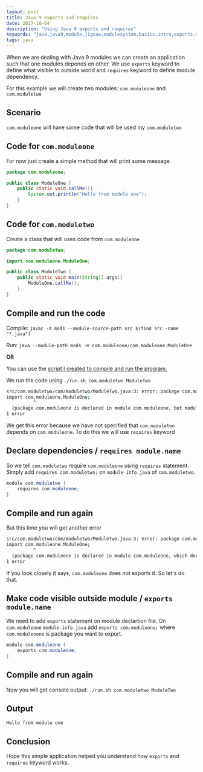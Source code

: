 ```yaml
---
layout: post
title: Java 9 exports and requires
date: 2017-10-04
description: "Using Java 9 exports and requires"
keywords: "java,java9,module,jigsaw,modulesystem,basics,intro,exports,requires"
tags: java
---
```


When we are dealing with Java 9 modules we can create an application such that one modules depends on other. We use `exports` keyword to define what visible to outside world and `requires` keyword to define module dependency.

For this example we will create two modules: `com.moduleone` and `com.moduletwo`


## **Scenario**
`com.moduleone` will have some code that will be used my `com.moduletwo`


## **Code for `com.moduleone`**
For now just create a simple method that will print some message

```java
package com.moduleone;

public class ModuleOne {
    public static void callMe(){
        System.out.println("Hello from module one");
    }
}
```


## **Code for `com.moduletwo`**
Create a class that will uses code from `com.moduleone`
```java
package com.moduletwo;

import com.moduleone.ModuleOne;

public class ModuleTwo {
    public static void main(String[] args){
        ModuleOne.callMe();
    }
}
```

## **Compile and run the code**
Compile: `javac -d mods --module-source-path src $(find src -name "*.java")`

Run: `java --module-path mods -m com.moduleone/com.moduleone.ModuleOne`

**OR** 

You can use the [script I created to compile and run the program.](https://github.com/atuladhar-aman/java9-basics/blob/master/01-module-basics/run.sh) 

We run the code using `./run.sh com.moduletwo ModuleTwo` 

```bash
src/com.moduletwo/com/moduletwo/ModuleTwo.java:3: error: package com.moduleone is not visible
import com.moduleone.ModuleOne;
          ^
  (package com.moduleone is declared in module com.moduleone, but module com.moduletwo does not read it)
1 error
```
We get this error because we have not specified that `com.moduletwo` depends on `com.moduleone`. To do this we will use `requires` keyword


## **Declare dependencies / `requires module.name`**
So we tell `com.moduletwo` require `com.moduleone` using `requires` statement. Simply add `requires com.moduletwo;` on `module-info.java` of `com.moduletwo`.

```java
module com.moduletwo {
    requires com.moduleone;
}
```
## **Compile and run again**
But this time you will get another error
```bash
src/com.moduletwo/com/moduletwo/ModuleTwo.java:3: error: package com.moduleone is not visible
import com.moduleone.ModuleOne;
          ^
  (package com.moduleone is declared in module com.moduleone, which does not export it)
1 error
```
If you look closely it says, `com.moduleone` does not exports it. So let's do that.

## **Make code visible outside module / `exports module.name`**
We need to add `exports` statement on module declartion file.
On `com.moduleone` `module-info.java` add `exports com.moduleone;` where `com.modulenone` is package you want to export.

```java
module com.moduleone {
    exports com.moduleone;
}
```

## **Compile and run again**
Now you will get console output: `./run.sh com.moduletwo ModuleTwo`

## **Output**
```bash
Hello from module one
```

## **Conclusion**
Hope this simple application helped you understand how `exports` and `requires` keyword works.